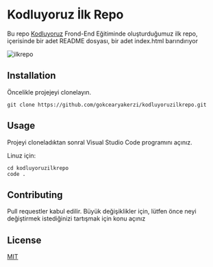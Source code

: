 
# Kodluyoruz İlk Repo
Bu repo [Kodluyoruz](https://www.kodluyoruz.org/) Frond-End Eğitiminde oluşturduğumuz ilk repo, içerisinde bir adet README dosyası, bir adet index.html barındırıyor

![ilkrepo](https://user-images.githubusercontent.com/112982804/188746053-06520dd9-5c82-464a-b068-83f0e03cabb1.PNG)

## Installation

Öncelikle projejeyi clonelayın.

```
git clone https://github.com/gokcearyakerzi/kodluyoruzilkrepo.git
```
## Usage
Projeyi cloneladıktan sonral Visual Studio Code programını açınız. 
  

Linuz için:

```
cd kodluyoruzilkrepo
code .
```
## Contributing

Pull requestler kabul edilir. Büyük değişiklikler için, lütfen önce neyi değiştirmek istediğinizi tartışmak için konu açınız

## License
[MIT](https://github.com/gokcearyakerzi/kodluyoruzilkrepo/blob/045226db4fd71e4131550e93d0c2f8091cfdfa17/LICENSE)